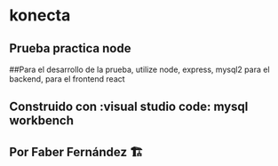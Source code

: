# konecta

## Prueba practica node

##Para el desarrollo de la prueba, utilize node, express, mysql2 para el backend, para el frontend react


## Construido con :visual studio code: mysql workbench



## Por Faber Fernández :building_construction:
